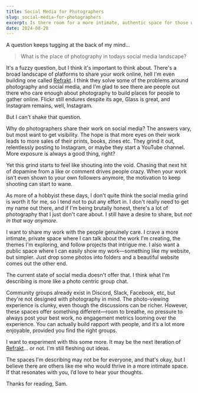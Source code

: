```yaml
---
title: Social Media for Photographers
slug: social-media-for-photographers
excerpt: Is there room for a more intimate, authentic space for those who genuinely care about the medium of photography?
date: 2024-08-28
---
```


A question keeps tugging at the back of my mind…

> What is the place of photography in todays social media landscape?

It's a fuzzy question, but I think it's important to think about. There's a broad landscape of platforms to share your work online, hell I'm even building one called [Refrakt](https://refrakt.app). I think they solve some of the problems around photography and social media, and I'm glad to see there are people out there who care enough about photography to build places for people to gather online. Flickr still endures despite its age, Glass is great, and Instagram remains, well, Instagram.

But I can't shake that question.

Why do photographers share their work on social media? The answers vary, but most want to get visibility. The hope is that more eyes on their work leads to more sales of their prints, books, zines etc. They grind it out, relentlessly posting to Instagram, or maybe they start a YouTube channel. More exposure is always a good thing, right?

Yet this grind starts to feel like shouting into the void. Chasing that next hit of dopamine from a like or comment drives people crazy. When your work isn’t even shown to your own followers anymore, the motivation to keep shooting can start to wane.

As more of a hobbyist these days, I don't quite think the social media grind is worth it for me, so I tend not to put any effort in. I don't really need to get my name out there, and if I'm being brutally honest, there's a lot of photography that I just don't care about. I still have a desire to share, but _not in that way anymore_.

I want to share my work with the people genuinely care. I crave a more intimate, private space where I can talk about the work I'm creating, the themes I'm exploring, and follow projects that intrigue me. I also want a public space where I can easily show my work—something like my website, but simpler. Just drop some photos into folders and a beautiful website comes out the other end.

The current state of social media doesn't offer that. I think what I'm describing is more like a photo centric group chat.

Community groups already exist in Discord, Slack, Facebook, etc, but they're not designed with photography in mind. The photo-viewing experience is clunky, even though the discussions can be richer. However, these spaces offer something different—room to breathe, no pressure to always post your best work, no engagement metrics looming over the experience. You can actually build rapport with people, and it’s a lot more enjoyable, provided you find the right groups.

I want to experiment with this some more. It may be the next iteration of [Refrakt](https://refrakt.app)… or not. I'm still fleshing out ideas.

The spaces I'm describing may not be for everyone, and that's okay, but I believe there are others like me who would thrive in a more intimate space. If that resonates with you, I’d love to hear your thoughts.

Thanks for reading, Sam.
